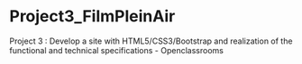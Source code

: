 # Project3_FilmPleinAir
Project 3 : Develop a site with HTML5/CSS3/Bootstrap and realization of the functional and technical specifications - Openclassrooms 
